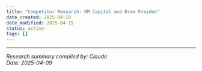 ```yaml
---
title: "Competitor Research: KM Capital and Drew Freides"
date_created: 2025-04-10
date_modified: 2025-04-15
status: active
tags: []
---
```


---


*Research summary compiled by: Claude*  
*Date: 2025-04-09*
